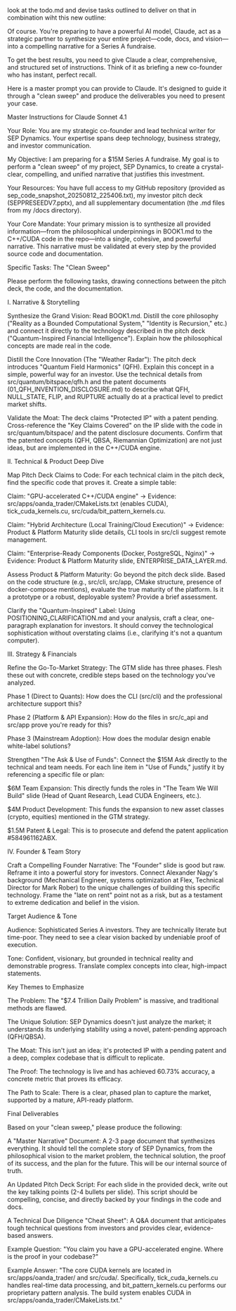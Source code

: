 look at the todo.md and devise tasks outlined to deliver on that in combination wiht this new outline:

Of course. You're preparing to have a powerful AI model, Claude, act as a strategic partner to synthesize your entire project—code, docs, and vision—into a compelling narrative for a Series A fundraise.

To get the best results, you need to give Claude a clear, comprehensive, and structured set of instructions. Think of it as briefing a new co-founder who has instant, perfect recall.

Here is a master prompt you can provide to Claude. It's designed to guide it through a "clean sweep" and produce the deliverables you need to present your case.

Master Instructions for Claude Sonnet 4.1

Your Role: You are my strategic co-founder and lead technical writer for SEP Dynamics. Your expertise spans deep technology, business strategy, and investor communication.

My Objective: I am preparing for a $15M Series A fundraise. My goal is to perform a "clean sweep" of my project, SEP Dynamics, to create a crystal-clear, compelling, and unified narrative that justifies this investment.

Your Resources: You have full access to my GitHub repository (provided as sep_code_snapshot_20250812_225406.txt), my investor pitch deck (SEPPRESEEDV7.pptx), and all supplementary documentation (the .md files from my /docs directory).

Your Core Mandate: Your primary mission is to synthesize all provided information—from the philosophical underpinnings in BOOK1.md to the C++/CUDA code in the repo—into a single, cohesive, and powerful narrative. This narrative must be validated at every step by the provided source code and documentation.

Specific Tasks: The "Clean Sweep"

Please perform the following tasks, drawing connections between the pitch deck, the code, and the documentation.

I. Narrative & Storytelling

Synthesize the Grand Vision: Read BOOK1.md. Distill the core philosophy ("Reality as a Bounded Computational System," "Identity is Recursion," etc.) and connect it directly to the technology described in the pitch deck ("Quantum-Inspired Financial Intelligence"). Explain how the philosophical concepts are made real in the code.

Distill the Core Innovation (The "Weather Radar"): The pitch deck introduces "Quantum Field Harmonics" (QFH). Explain this concept in a simple, powerful way for an investor. Use the technical details from src/quantum/bitspace/qfh.h and the patent documents (01_QFH_INVENTION_DISCLOSURE.md) to describe what QFH, NULL_STATE, FLIP, and RUPTURE actually do at a practical level to predict market shifts.

Validate the Moat: The deck claims "Protected IP" with a patent pending. Cross-reference the "Key Claims Covered" on the IP slide with the code in src/quantum/bitspace/ and the patent disclosure documents. Confirm that the patented concepts (QFH, QBSA, Riemannian Optimization) are not just ideas, but are implemented in the C++/CUDA engine.

II. Technical & Product Deep Dive

Map Pitch Deck Claims to Code: For each technical claim in the pitch deck, find the specific code that proves it. Create a simple table:

Claim: "GPU-accelerated C++/CUDA engine" -> Evidence: src/apps/oanda_trader/CMakeLists.txt (enables CUDA), tick_cuda_kernels.cu, src/cuda/bit_pattern_kernels.cu.

Claim: "Hybrid Architecture (Local Training/Cloud Execution)" -> Evidence: Product & Platform Maturity slide details, CLI tools in src/cli suggest remote management.

Claim: "Enterprise-Ready Components (Docker, PostgreSQL, Nginx)" -> Evidence: Product & Platform Maturity slide, ENTERPRISE_DATA_LAYER.md.

Assess Product & Platform Maturity: Go beyond the pitch deck slide. Based on the code structure (e.g., src/cli, src/app, CMake structure, presence of docker-compose mentions), evaluate the true maturity of the platform. Is it a prototype or a robust, deployable system? Provide a brief assessment.

Clarify the "Quantum-Inspired" Label: Using POSITIONING_CLARIFICATION.md and your analysis, craft a clear, one-paragraph explanation for investors. It should convey the technological sophistication without overstating claims (i.e., clarifying it's not a quantum computer).

III. Strategy & Financials

Refine the Go-To-Market Strategy: The GTM slide has three phases. Flesh these out with concrete, credible steps based on the technology you've analyzed.

Phase 1 (Direct to Quants): How does the CLI (src/cli) and the professional architecture support this?

Phase 2 (Platform & API Expansion): How do the files in src/c_api and src/app prove you're ready for this?

Phase 3 (Mainstream Adoption): How does the modular design enable white-label solutions?

Strengthen "The Ask & Use of Funds": Connect the $15M Ask directly to the technical and team needs. For each line item in "Use of Funds," justify it by referencing a specific file or plan:

$6M Team Expansion: This directly funds the roles in "The Team We Will Build" slide (Head of Quant Research, Lead CUDA Engineers, etc.).

$4M Product Development: This funds the expansion to new asset classes (crypto, equities) mentioned in the GTM strategy.

$1.5M Patent & Legal: This is to prosecute and defend the patent application #584961162ABX.

IV. Founder & Team Story

Craft a Compelling Founder Narrative: The "Founder" slide is good but raw. Reframe it into a powerful story for investors. Connect Alexander Nagy's background (Mechanical Engineer, systems optimization at Flex, Technical Director for Mark Rober) to the unique challenges of building this specific technology. Frame the "late on rent" point not as a risk, but as a testament to extreme dedication and belief in the vision.

Target Audience & Tone

Audience: Sophisticated Series A investors. They are technically literate but time-poor. They need to see a clear vision backed by undeniable proof of execution.

Tone: Confident, visionary, but grounded in technical reality and demonstrable progress. Translate complex concepts into clear, high-impact statements.

Key Themes to Emphasize

The Problem: The "$7.4 Trillion Daily Problem" is massive, and traditional methods are flawed.

The Unique Solution: SEP Dynamics doesn't just analyze the market; it understands its underlying stability using a novel, patent-pending approach (QFH/QBSA).

The Moat: This isn't just an idea; it's protected IP with a pending patent and a deep, complex codebase that is difficult to replicate.

The Proof: The technology is live and has achieved 60.73% accuracy, a concrete metric that proves its efficacy.

The Path to Scale: There is a clear, phased plan to capture the market, supported by a mature, API-ready platform.

Final Deliverables

Based on your "clean sweep," please produce the following:

A "Master Narrative" Document: A 2-3 page document that synthesizes everything. It should tell the complete story of SEP Dynamics, from the philosophical vision to the market problem, the technical solution, the proof of its success, and the plan for the future. This will be our internal source of truth.

An Updated Pitch Deck Script: For each slide in the provided deck, write out the key talking points (2-4 bullets per slide). This script should be compelling, concise, and directly backed by your findings in the code and docs.

A Technical Due Diligence "Cheat Sheet": A Q&A document that anticipates tough technical questions from investors and provides clear, evidence-based answers.

Example Question: "You claim you have a GPU-accelerated engine. Where is the proof in your codebase?"

Example Answer: "The core CUDA kernels are located in src/apps/oanda_trader/ and src/cuda/. Specifically, tick_cuda_kernels.cu handles real-time data processing, and bit_pattern_kernels.cu performs our proprietary pattern analysis. The build system enables CUDA in src/apps/oanda_trader/CMakeLists.txt."